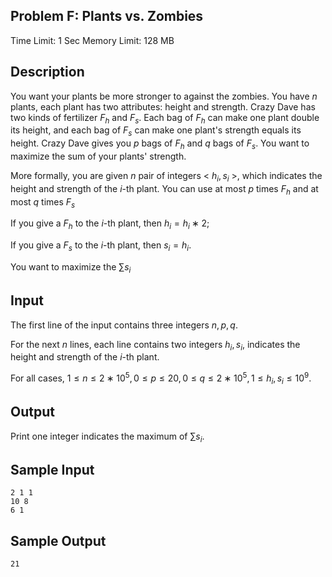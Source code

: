 ## Problem F: Plants vs. Zombies

Time Limit: 1 Sec Memory Limit: 128 MB

## Description

You want your plants be more stronger to against the zombies. You have $n$ plants, each plant has two attributes: height and strength. Crazy Dave has two kinds of fertilizer $F_h$ and $F_s$. Each bag of $F_h$ can make one plant double its height, and each bag of $F_s$ can make one plant's strength equals its height. Crazy Dave gives you $p$ bags of $F_h$ and $q$ bags of $F_s$. You want to maximize the sum of your plants' strength.

More formally, you are given $n$ pair of integers < $h_i,s_i$ >, which indicates the height and strength of the $i$-th plant. You can use at most $p$ times $F_h$ and at most $q$ times $F_s$

If you give a $F_h$ to the $i$-th plant, then $h_i=h_i∗2$;

If you give a $F_s$ to the $i$-th plant, then $s_i=h_i$.

You want to maximize the $∑s_i$

## Input

The first line of the input contains three integers $n,p,q$.

For the next $n$ lines, each line contains two integers $h_i,s_i$, indicates the height and strength of the $i$-th plant.

For all cases, $1≤n≤2∗10^5, 0≤p≤20, 0≤q≤2∗10^5, 1≤h_i,s_i≤10^9$.

## Output

Print one integer indicates the maximum of $∑s_i$.

## Sample Input

```
2 1 1
10 8
6 1
```

## Sample Output

```
21
```
